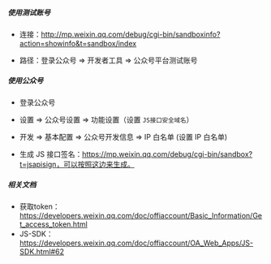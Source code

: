 ##### 使用测试账号

- 连接：http://mp.weixin.qq.com/debug/cgi-bin/sandboxinfo?action=showinfo&t=sandbox/index

- 路径：登录公众号 => 开发者工具 => 公众号平台测试账号

##### 使用公众号

- 登录公众号

- 设置 => 公众号设置 => 功能设置（设置 `JS接口安全域名`）
- 开发 => 基本配置 => 公众号开发信息 => IP 白名单 (设置 IP 白名单)
- 生成 JS 接口签名：https://mp.weixin.qq.com/debug/cgi-bin/sandbox?t=jsapisign，可以按照这边来生成。

##### 相关文档

- 获取token：https://developers.weixin.qq.com/doc/offiaccount/Basic_Information/Get_access_token.html
- JS-SDK：https://developers.weixin.qq.com/doc/offiaccount/OA_Web_Apps/JS-SDK.html#62